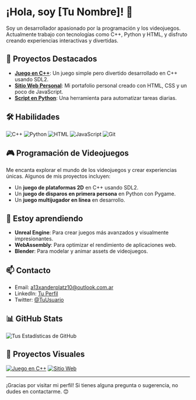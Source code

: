 # ¡Hola, soy [Tu Nombre]! 👋

Soy un desarrollador apasionado por la programación y los videojuegos. Actualmente trabajo con tecnologías como C++, Python y HTML, y disfruto creando experiencias interactivas y divertidas.

## 🚀 Proyectos Destacados
- **[Juego en C++](enlace)**: Un juego simple pero divertido desarrollado en C++ usando SDL2.
- **[Sitio Web Personal](enlace)**: Mi portafolio personal creado con HTML, CSS y un poco de JavaScript.
- **[Script en Python](enlace)**: Una herramienta para automatizar tareas diarias.

## 🛠️ Habilidades
![C++](https://img.shields.io/badge/C%2B%2B-00599C?style=for-the-badge&logo=c%2B%2B&logoColor=white)
![Python](https://img.shields.io/badge/Python-3776AB?style=for-the-badge&logo=python&logoColor=white)
![HTML](https://img.shields.io/badge/HTML-E34F26?style=for-the-badge&logo=html5&logoColor=white)
![JavaScript](https://img.shields.io/badge/JavaScript-F7DF1E?style=for-the-badge&logo=javascript&logoColor=black)
![Git](https://img.shields.io/badge/Git-F05032?style=for-the-badge&logo=git&logoColor=white)

## 🎮 Programación de Videojuegos
Me encanta explorar el mundo de los videojuegos y crear experiencias únicas. Algunos de mis proyectos incluyen:
- Un **juego de plataformas 2D** en C++ usando SDL2.
- Un **juego de disparos en primera persona** en Python con Pygame.
- Un **juego multijugador en línea** en desarrollo.

## 🌱 Estoy aprendiendo
- **Unreal Engine**: Para crear juegos más avanzados y visualmente impresionantes.
- **WebAssembly**: Para optimizar el rendimiento de aplicaciones web.
- **Blender**: Para modelar y animar assets de videojuegos.

## 📫 Contacto
- Email: a13xanderplatz10@outlook.com.ar
- LinkedIn: [Tu Perfil](https://www.linkedin.com/in/alexanderfloresperfil/)
- Twitter: [@TuUsuario](https://x.com/nz_vera)

## 📊 GitHub Stats
![Tus Estadísticas de GitHub](https://github-readme-stats.vercel.app/api?username=tunombredeusuario&show_icons=true&theme=dark)

## 🎨 Proyectos Visuales
[![Juego en C++](https://img.shields.io/badge/Juego_C%2B%2B-Ver_Demo-brightgreen?style=for-the-badge)](enlace)
[![Sitio Web](https://img.shields.io/badge/Sitio_Web-Visitar-blue?style=for-the-badge)](enlace)

---

¡Gracias por visitar mi perfil! Si tienes alguna pregunta o sugerencia, no dudes en contactarme. 😊
